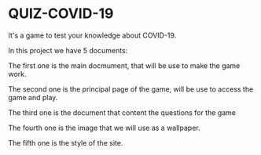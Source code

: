 # QUIZ-COVID-19
It's a game to test your knowledge about COVID-19.

In this project we have 5 documents:

The first one is the main docmument, that will be use to make the game work.

The second one is the principal page of the game, will be use to access the game and play.

The third one is the document that content the questions for the game

The fourth one is the image that we will use as a wallpaper.

The fifth one is the style of the site.
